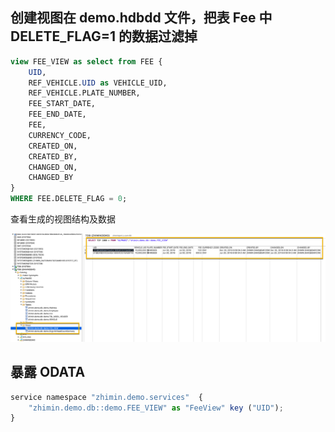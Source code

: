 ## 创建视图在 demo.hdbdd 文件，把表 Fee 中 DELETE_FLAG=1 的数据过滤掉
 
 ``` sql
 view FEE_VIEW as select from FEE {
     UID,
     REF_VEHICLE.UID as VEHICLE_UID,
     REF_VEHICLE.PLATE_NUMBER,
     FEE_START_DATE,
     FEE_END_DATE,
     FEE,
     CURRENCY_CODE,
     CREATED_ON,
     CREATED_BY,
     CHANGED_ON,
     CHANGED_BY
 }
 WHERE FEE.DELETE_FLAG = 0;
 ```
查看生成的视图结构及数据

![view structure](./images/view_structure_data.png)

## 暴露 ODATA 

``` js
service namespace "zhimin.demo.services"  { 
    "zhimin.demo.db::demo.FEE_VIEW" as "FeeView" key ("UID");
}
```
